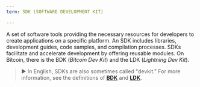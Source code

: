 ```yaml
---
term: SDK (SOFTWARE DEVELOPMENT KIT)

---
```

A set of software tools providing the necessary resources for developers to create applications on a specific platform. An SDK includes libraries, development guides, code samples, and compilation processes. SDKs facilitate and accelerate development by offering reusable modules. On Bitcoin, there is the BDK (*Bitcoin Dev Kit*) and the LDK (*Lightning Dev Kit*).

> ► In English, SDKs are also sometimes called "devkit." For more information, see the definitions of [**BDK**](/dictionnaire/B.md#bdk-bitcoin-dev-kit) and [**LDK**](/dictionnaire/L.md#ldk-lightning-dev-kit).